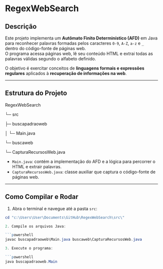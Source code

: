 # RegexWebSearch

## Descrição

Este projeto implementa um **Autômato Finito Determinístico (AFD)** em Java para reconhecer palavras formadas pelos caracteres `0-9`, `A-Z`, `a-z` e `_` dentro do código-fonte de páginas web.  
O programa acessa páginas web, lê seu conteúdo HTML e extrai todas as palavras válidas segundo o alfabeto definido.

O objetivo é exercitar conceitos de **linguagens formais e expressões regulares** aplicados à **recuperação de informações na web**.

---

## Estrutura do Projeto
RegexWebSearch

└─ src

├─ buscapadraoweb

│ └─ Main.java

└─ buscaweb

└─ CapturaRecursosWeb.java

- `Main.java`: contém a implementação do AFD e a lógica para percorrer o HTML e extrair palavras.  
- `CapturaRecursosWeb.java`: classe auxiliar que captura o código-fonte de páginas web.

---

## Como Compilar e Rodar

1. Abra o terminal e navegue até a pasta `src`:

```powershell
cd "c:\Users\User\Documents\GitHub\RegexWebSearch\src\"

2. Compile os arquivos Java:

```powershell
javac buscapadraoweb\Main.java buscaweb\CapturaRecursosWeb.java

3. Execute o programa:

```powershell
java buscapadraoweb.Main
